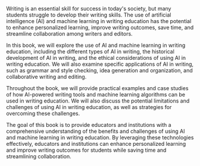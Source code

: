 

Writing is an essential skill for success in today's society, but many students struggle to develop their writing skills. The use of artificial intelligence (AI) and machine learning in writing education has the potential to enhance personalized learning, improve writing outcomes, save time, and streamline collaboration among writers and editors.

In this book, we will explore the use of AI and machine learning in writing education, including the different types of AI in writing, the historical development of AI in writing, and the ethical considerations of using AI in writing education. We will also examine specific applications of AI in writing, such as grammar and style checking, idea generation and organization, and collaborative writing and editing.

Throughout the book, we will provide practical examples and case studies of how AI-powered writing tools and machine learning algorithms can be used in writing education. We will also discuss the potential limitations and challenges of using AI in writing education, as well as strategies for overcoming these challenges.

The goal of this book is to provide educators and institutions with a comprehensive understanding of the benefits and challenges of using AI and machine learning in writing education. By leveraging these technologies effectively, educators and institutions can enhance personalized learning and improve writing outcomes for students while saving time and streamlining collaboration.

